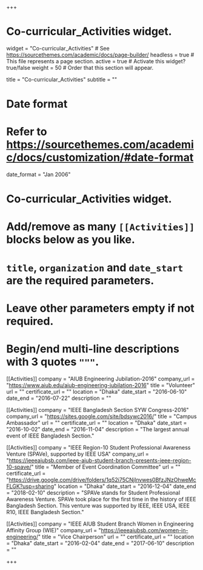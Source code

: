 
+++
# Co-curricular_Activities widget.
widget = "Co-curricular_Activities"  # See https://sourcethemes.com/academic/docs/page-builder/
headless = true  # This file represents a page section.
active = true  # Activate this widget? true/false
weight = 50  # Order that this section will appear.

title = "Co-curricular_Activities"
subtitle = ""

# Date format
#   Refer to https://sourcethemes.com/academic/docs/customization/#date-format
date_format = "Jan 2006"

# Co-curricular_Activities widget.
#   Add/remove as many `[[Activities]]` blocks below as you like.
#   `title`, `organization` and `date_start` are the required parameters.
#   Leave other parameters empty if not required.
#   Begin/end multi-line descriptions with 3 quotes `"""`.

[[Activities]]
  company = "AIUB Engineering Jubilation-2016"
  company_url = "https://www.aiub.edu/aiub-engineering-jubilation-2016"
  title = "Volunteer"
  url = ""
  certificate_url = ""
  location = "Dhaka"
  date_start = "2016-06-10"
  date_end = "2016-07-22"
  description = ""

[[Activities]]
  company = "IEEE Bangladesh Section SYW Congress-2016"
  company_url = "https://sites.google.com/site/bdsywc2016/"
  title = "Campus Ambassador"
  url = ""
  certificate_url = ""
  location = "Dhaka"
  date_start = "2016-10-02"
  date_end = "2016-11-04"
  description = "The largest annual event of IEEE Bangladesh Section."
  
[[Activities]]
  company = "IEEE Region-10 Student Professional Awareness Venture (SPAVe), supported by IEEE USA"
  company_url = "https://ieeeaiubsb.com/ieee-aiub-student-branch-presents-ieee-region-10-spave/"
  title = "Member of Event Coordination Committee"
  url = ""
  certificate_url = "https://drive.google.com/drive/folders/1q52i75CNjInvwes0BfzJNzOhweMcFLGK?usp=sharing"
  location = "Dhaka"
  date_start = "2016-12-04"
  date_end = "2018-02-10"
  description = "SPAVe stands for Student Professional Awareness Venture. SPAVe took place for the first time in the history of IEEE Bangladesh Section. This venture was supported by IEEE, IEEE USA, IEEE R10, IEEE Bangladesh Section."
  
[[Activities]]
  company = "IEEE AIUB Student Branch Women in Engineering Affinity Group (WIE)"
  company_url = "https://ieeeaiubsb.com/women-in-engineering/"
  title = "Vice Chairperson"
  url = ""
  certificate_url = ""
  location = "Dhaka"
  date_start = "2016-02-04"
  date_end = "2017-06-10"
  description = ""

+++

